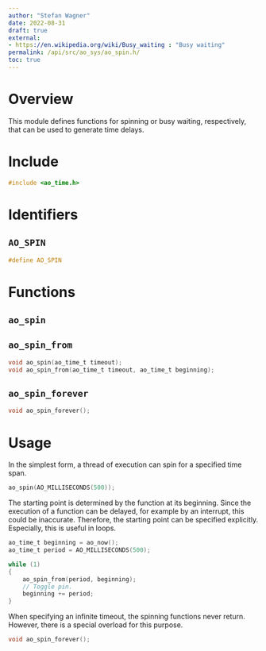 ```yaml
---
author: "Stefan Wagner"
date: 2022-08-31
draft: true
external:
- https://en.wikipedia.org/wiki/Busy_waiting : "Busy waiting"
permalink: /api/src/ao_sys/ao_spin.h/
toc: true
---
```


# Overview

This module defines functions for spinning or busy waiting, respectively, that can be used to generate time delays.

# Include

```c
#include <ao_time.h>
```

# Identifiers

## `AO_SPIN`

```c
#define AO_SPIN
```

# Functions

## `ao_spin`
## `ao_spin_from`

```c
void ao_spin(ao_time_t timeout);
void ao_spin_from(ao_time_t timeout, ao_time_t beginning);
```

## `ao_spin_forever`

```c
void ao_spin_forever();
```

# Usage

In the simplest form, a thread of execution can spin for a specified time span.

```c
ao_spin(AO_MILLISECONDS(500));
```

The starting point is determined by the function at its beginning. Since the execution of a function can be delayed, for example by an interrupt, this could be inaccurate. Therefore, the starting point can be specified explicitly. Especially, this is useful in loops.

```c
ao_time_t beginning = ao_now();
ao_time_t period = AO_MILLISECONDS(500);

while (1)
{
    ao_spin_from(period, beginning);
    // Toggle pin.
    beginning += period;
}
```

When specifying an infinite timeout, the spinning functions never return. However, there is a special overload for this purpose.

```c
void ao_spin_forever();
```
